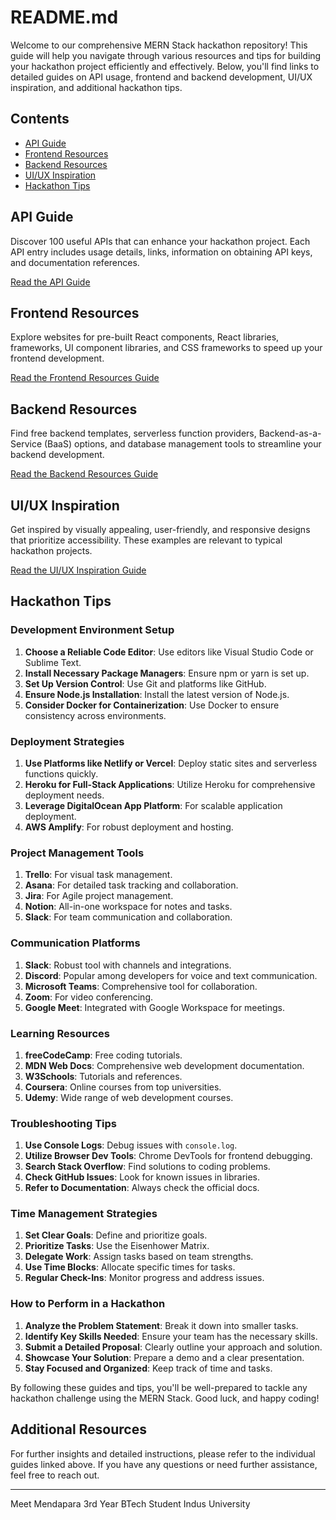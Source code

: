 # README.md

Welcome to our comprehensive MERN Stack hackathon repository! This guide will help you navigate through various resources and tips for building your hackathon project efficiently and effectively. Below, you'll find links to detailed guides on API usage, frontend and backend development, UI/UX inspiration, and additional hackathon tips.

## Contents

- [API Guide](#api-guide)
- [Frontend Resources](#frontend-resources)
- [Backend Resources](#backend-resources)
- [UI/UX Inspiration](#uiux-inspiration)
- [Hackathon Tips](#hackathon-tips)

## API Guide

Discover 100 useful APIs that can enhance your hackathon project. Each API entry includes usage details, links, information on obtaining API keys, and documentation references.

[Read the API Guide](./API.md)

## Frontend Resources

Explore websites for pre-built React components, React libraries, frameworks, UI component libraries, and CSS frameworks to speed up your frontend development.

[Read the Frontend Resources Guide](./frontend.md)

## Backend Resources

Find free backend templates, serverless function providers, Backend-as-a-Service (BaaS) options, and database management tools to streamline your backend development.

[Read the Backend Resources Guide](./backend.md)

## UI/UX Inspiration

Get inspired by visually appealing, user-friendly, and responsive designs that prioritize accessibility. These examples are relevant to typical hackathon projects.

[Read the UI/UX Inspiration Guide](./UIUX.md)

## Hackathon Tips

### Development Environment Setup

1. **Choose a Reliable Code Editor**: Use editors like Visual Studio Code or Sublime Text.
2. **Install Necessary Package Managers**: Ensure npm or yarn is set up.
3. **Set Up Version Control**: Use Git and platforms like GitHub.
4. **Ensure Node.js Installation**: Install the latest version of Node.js.
5. **Consider Docker for Containerization**: Use Docker to ensure consistency across environments.

### Deployment Strategies

1. **Use Platforms like Netlify or Vercel**: Deploy static sites and serverless functions quickly.
2. **Heroku for Full-Stack Applications**: Utilize Heroku for comprehensive deployment needs.
3. **Leverage DigitalOcean App Platform**: For scalable application deployment.
4. **AWS Amplify**: For robust deployment and hosting.

### Project Management Tools

1. **Trello**: For visual task management.
2. **Asana**: For detailed task tracking and collaboration.
3. **Jira**: For Agile project management.
4. **Notion**: All-in-one workspace for notes and tasks.
5. **Slack**: For team communication and collaboration.

### Communication Platforms

1. **Slack**: Robust tool with channels and integrations.
2. **Discord**: Popular among developers for voice and text communication.
3. **Microsoft Teams**: Comprehensive tool for collaboration.
4. **Zoom**: For video conferencing.
5. **Google Meet**: Integrated with Google Workspace for meetings.

### Learning Resources

1. **freeCodeCamp**: Free coding tutorials.
2. **MDN Web Docs**: Comprehensive web development documentation.
3. **W3Schools**: Tutorials and references.
4. **Coursera**: Online courses from top universities.
5. **Udemy**: Wide range of web development courses.

### Troubleshooting Tips

1. **Use Console Logs**: Debug issues with `console.log`.
2. **Utilize Browser Dev Tools**: Chrome DevTools for frontend debugging.
3. **Search Stack Overflow**: Find solutions to coding problems.
4. **Check GitHub Issues**: Look for known issues in libraries.
5. **Refer to Documentation**: Always check the official docs.

### Time Management Strategies

1. **Set Clear Goals**: Define and prioritize goals.
2. **Prioritize Tasks**: Use the Eisenhower Matrix.
3. **Delegate Work**: Assign tasks based on team strengths.
4. **Use Time Blocks**: Allocate specific times for tasks.
5. **Regular Check-Ins**: Monitor progress and address issues.

### How to Perform in a Hackathon

1. **Analyze the Problem Statement**: Break it down into smaller tasks.
2. **Identify Key Skills Needed**: Ensure your team has the necessary skills.
3. **Submit a Detailed Proposal**: Clearly outline your approach and solution.
4. **Showcase Your Solution**: Prepare a demo and a clear presentation.
5. **Stay Focused and Organized**: Keep track of time and tasks.

By following these guides and tips, you'll be well-prepared to tackle any hackathon challenge using the MERN Stack. Good luck, and happy coding!

## Additional Resources

For further insights and detailed instructions, please refer to the individual guides linked above. If you have any questions or need further assistance, feel free to reach out.

---
Meet Mendapara
3rd Year BTech Student
Indus University
